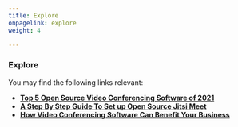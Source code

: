 ```yaml
---
title: Explore
onpagelink: explore
weight: 4

---
```



### **Explore**

You may find the following links relevant:

*   **[Top 5 Open Source Video Conferencing Software of 2021](https://blog.containerize.com/2021/01/22/Top-5-Open-Source-Video-Conferencing-Software-of-2021/)**
*   **[A Step By Step Guide To Set up Open Source Jitsi Meet](https://blog.containerize.com/2020/11/19/how-to-set-up-open-source-jitsi-meet/)**
*   **[How Video Conferencing Software Can Benefit Your Business](https://blog.containerize.com/2020/11/13/how-video-conferencing-software-can-benefit-your-business/)**
